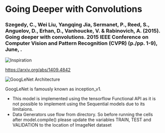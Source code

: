 # Going Deeper with Convolutions

### Szegedy, C., Wei Liu, Yangqing Jia, Sermanet, P., Reed, S., Anguelov, D., Erhan, D., Vanhoucke, V. & Rabinovich, A. (2015). Going deeper with convolutions. 2015 IEEE Conference on Computer Vision and Pattern Recognition (CVPR) (p./pp. 1-9), June, .

![Inspiration](https://i.kym-cdn.com/photos/images/newsfeed/000/531/557/a88.jpg)

https://arxiv.org/abs/1409.4842

![GoogLeNet Architecture](https://miro.medium.com/max/5176/1*ZFPOSAted10TPd3hBQU8iQ.png)

GoogLeNet is famously known as inception_v1.

- This model is implemented using the tensorflow Functional API as it is not possible to implement using the Sequential models due to its limitaions.
- Data Generators use flow from directory. So before running the cells after model.compile() please update the variables TRAIN, TEST and VALIDATION to the location of ImageNet dataset
